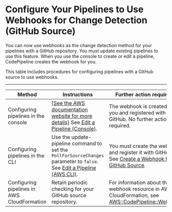 # Configure Your Pipelines to Use Webhooks for Change Detection \(GitHub Source\)<a name="pipelines-webhooks-migration"></a>

You can now use webhooks as the change detection method for your pipelines with a GitHub repository\. You must update existing pipelines to use this feature\. When you use the console to create or edit a pipeline, CodePipeline creates the webhook for you\.

This table includes procedures for configuring pipelines with a GitHub source to use webhooks\.


****  

| Method | Instructions | Further action required? | 
| --- | --- | --- | 
| Configuring pipelines in the console |  [\[See the AWS documentation website for more details\]](http://docs.aws.amazon.com/codepipeline/latest/userguide/pipelines-webhooks-migration.html) See [Edit a Pipeline \(Console\)](pipelines-edit.md#pipelines-edit-console)\.  |  The webhook is created for you and registered with GitHub\.  No further action is required\.  | 
| Configuring pipelines in the CLI |  Use the update\-pipeline command to set the `PollForSourceChanges` parameter to `false`\. See [Edit a Pipeline \(AWS CLI\)](pipelines-edit.md#pipelines-edit-cli)\.  |  You must create the webhook and register it with GitHub\. See [Create a Webhook for a GitHub Source](pipelines-webhooks-create.md)\.  | 
| Configuring pipelines in AWS CloudFormation |  Retain periodic checking for your GitHub source repository\.  |  For information about the webhook resource in AWS CloudFormation, see [AWS::CodePipeline::Webhook](https://docs.aws.amazon.com/AWSCloudFormation/latest/UserGuide/aws-resource-codepipeline-webhook.html)\.  | 